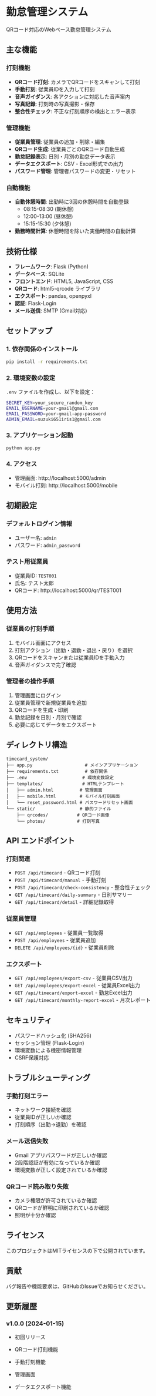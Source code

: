 # 勤怠管理システム

QRコード対応のWebベース勤怠管理システム


## 主な機能

### 打刻機能
- **QRコード打刻**: カメラでQRコードをスキャンして打刻
- **手動打刻**: 従業員IDを入力して打刻
- **音声ガイダンス**: 各アクションに対応した音声案内
- **写真記録**: 打刻時の写真撮影・保存
- **整合性チェック**: 不正な打刻順序の検出とエラー表示

### 管理機能
- **従業員管理**: 従業員の追加・削除・編集
- **QRコード生成**: 従業員ごとのQRコード自動生成
- **勤怠記録表示**: 日別・月別の勤怠データ表示
- **データエクスポート**: CSV・Excel形式での出力
- **パスワード管理**: 管理者パスワードの変更・リセット

### 自動機能
- **自動休憩時間**: 出勤時に3回の休憩時間を自動登録
  - 08:15-08:30 (朝休憩)
  - 12:00-13:00 (昼休憩)  
  - 15:15-15:30 (夕休憩)
- **勤務時間計算**: 休憩時間を除いた実働時間の自動計算

## 技術仕様

- **フレームワーク**: Flask (Python)
- **データベース**: SQLite
- **フロントエンド**: HTML5, JavaScript, CSS
- **QRコード**: html5-qrcode ライブラリ
- **エクスポート**: pandas, openpyxl
- **認証**: Flask-Login
- **メール送信**: SMTP (Gmail対応)

## セットアップ

### 1. 依存関係のインストール
```bash
pip install -r requirements.txt
```

### 2. 環境変数の設定
`.env` ファイルを作成し、以下を設定：
```bash
SECRET_KEY=your_secure_random_key
EMAIL_USERNAME=your-gmail@gmail.com
EMAIL_PASSWORD=your-gmail-app-password
ADMIN_EMAIL=suzuki651iris1@gmail.com
```

### 3. アプリケーション起動
```bash
python app.py
```

### 4. アクセス
- 管理画面: http://localhost:5000/admin
- モバイル打刻: http://localhost:5000/mobile

## 初期設定

### デフォルトログイン情報
- ユーザー名: `admin`
- パスワード: `admin_password`

### テスト用従業員
- 従業員ID: `TEST001`
- 氏名: テスト太郎
- QRコード: http://localhost:5000/qr/TEST001

## 使用方法

### 従業員の打刻手順
1. モバイル画面にアクセス
2. 打刻アクション（出勤・退勤・退出・戻り）を選択
3. QRコードをスキャンまたは従業員IDを手動入力
4. 音声ガイダンスで完了確認

### 管理者の操作手順
1. 管理画面にログイン
2. 従業員管理で新規従業員を追加
3. QRコードを生成・印刷
4. 勤怠記録を日別・月別で確認
5. 必要に応じてデータをエクスポート

## ディレクトリ構造

```
timecard_system/
├── app.py                    # メインアプリケーション
├── requirements.txt          # 依存関係
├── .env                     # 環境変数設定
├── templates/               # HTMLテンプレート
│   ├── admin.html          # 管理画面
│   ├── mobile.html         # モバイル打刻画面
│   └── reset_password.html # パスワードリセット画面
└── static/                 # 静的ファイル
    ├── qrcodes/           # QRコード画像
    └── photos/            # 打刻写真
```

## API エンドポイント

### 打刻関連
- `POST /api/timecard` - QRコード打刻
- `POST /api/timecard/manual` - 手動打刻
- `POST /api/timecard/check-consistency` - 整合性チェック
- `GET /api/timecard/daily-summary` - 日別サマリー
- `GET /api/timecard/detail` - 詳細記録取得

### 従業員管理
- `GET /api/employees` - 従業員一覧取得
- `POST /api/employees` - 従業員追加
- `DELETE /api/employees/{id}` - 従業員削除

### エクスポート
- `GET /api/employees/export-csv` - 従業員CSV出力
- `GET /api/employees/export-excel` - 従業員Excel出力
- `GET /api/timecard/export-excel` - 勤怠Excel出力
- `GET /api/timecard/monthly-report-excel` - 月次レポート

## セキュリティ

- パスワードハッシュ化 (SHA256)
- セッション管理 (Flask-Login)
- 環境変数による機密情報管理
- CSRF保護対応

## トラブルシューティング

### 手動打刻エラー
- ネットワーク接続を確認
- 従業員IDが正しいか確認
- 打刻順序（出勤→退勤）を確認

### メール送信失敗
- Gmail アプリパスワードが正しいか確認
- 2段階認証が有効になっているか確認
- 環境変数が正しく設定されているか確認

### QRコード読み取り失敗
- カメラ権限が許可されているか確認
- QRコードが鮮明に印刷されているか確認
- 照明が十分か確認

## ライセンス

このプロジェクトはMITライセンスの下で公開されています。

## 貢献

バグ報告や機能要求は、GitHubのIssueでお知らせください。

## 更新履歴

### v1.0.0 (2024-01-15)
- 初回リリース
- QRコード打刻機能
- 手動打刻機能
- 管理画面

- データエクスポート機能
